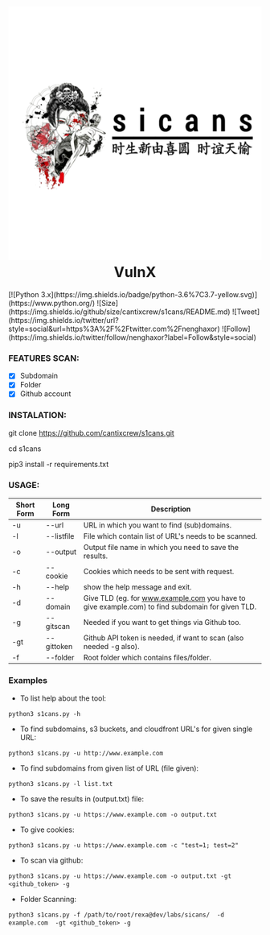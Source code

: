 <h1 align="center">
  <br>
  <a href="https://github.com/cantixcrew/s1cans"><img src="https://github.com/cantixcrew/s1cans/blob/master/img/1593113761752.png" alt="s1cans"></a>
  <br>
  VulnX
  <br>
</h1>
[![Python 3.x](https://img.shields.io/badge/python-3.6%7C3.7-yellow.svg)](https://www.python.org/) 
![Size](https://img.shields.io/github/size/cantixcrew/s1cans/README.md)
![Tweet](https://img.shields.io/twitter/url?style=social&url=https%3A%2F%2Ftwitter.com%2Fnenghaxor)
![Follow](https://img.shields.io/twitter/follow/nenghaxor?label=Follow&style=social)

### FEATURES SCAN:
- [x] Subdomain
- [x] Folder
- [x] Github account

### INSTALATION:
git clone https://github.com/cantixcrew/s1cans.git

cd s1cans

pip3 install -r requirements.txt

### USAGE:

Short Form    | Long Form     | Description
------------- | ------------- |-------------
-u            | --url         | URL in which you want to find (sub)domains.
-l            | --listfile    | File which contain list of URL's needs to be scanned.
-o            | --output      | Output file name in which you need to save the results.
-c            | --cookie      | Cookies which needs to be sent with request.
-h            | --help        | show the help message and exit.
-d            | --domain      | Give TLD (eg. for www.example.com you have to give example.com) to find subdomain for given TLD.
-g            | --gitscan     | Needed if you want to get things via Github too.
-gt           | --gittoken    | Github API token is needed, if want to scan (also needed -g also).
-f            | --folder      | Root folder which contains files/folder.

### Examples
* To list help about the tool:
```
python3 s1cans.py -h
```
* To find subdomains, s3 buckets, and cloudfront URL's for given single URL:
```
python3 s1cans.py -u http://www.example.com
```
* To find subdomains from given list of URL (file given):
```
python3 s1cans.py -l list.txt
```

* To save the results in (output.txt) file:
```
python3 s1cans.py -u https://www.example.com -o output.txt
```
* To give cookies:
```
python3 s1cans.py -u https://www.example.com -c "test=1; test=2"
```
* To scan via github:
```
python3 s1cans.py -u https://www.example.com -o output.txt -gt <github_token> -g 
```
* Folder Scanning:
```
python3 s1cans.py -f /path/to/root/rexa@dev/labs/sicans/  -d example.com  -gt <github_token> -g
```
